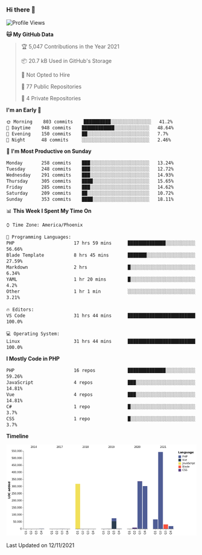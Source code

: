 ### Hi there 👋

<!--START_SECTION:waka-->
![Profile Views](http://img.shields.io/badge/Profile%20Views-0-blue)

**🐱 My GitHub Data** 

> 🏆 5,047 Contributions in the Year 2021
 > 
> 📦 20.7 kB Used in GitHub's Storage 
 > 
> 🚫 Not Opted to Hire
 > 
> 📜 77 Public Repositories 
 > 
> 🔑 4 Private Repositories  
 > 
**I'm an Early 🐤** 

```text
🌞 Morning    803 commits    ██████████░░░░░░░░░░░░░░░   41.2% 
🌆 Daytime    948 commits    ████████████░░░░░░░░░░░░░   48.64% 
🌃 Evening    150 commits    ██░░░░░░░░░░░░░░░░░░░░░░░   7.7% 
🌙 Night      48 commits     ░░░░░░░░░░░░░░░░░░░░░░░░░   2.46%

```
📅 **I'm Most Productive on Sunday** 

```text
Monday       258 commits    ███░░░░░░░░░░░░░░░░░░░░░░   13.24% 
Tuesday      248 commits    ███░░░░░░░░░░░░░░░░░░░░░░   12.72% 
Wednesday    291 commits    ███░░░░░░░░░░░░░░░░░░░░░░   14.93% 
Thursday     305 commits    ████░░░░░░░░░░░░░░░░░░░░░   15.65% 
Friday       285 commits    ███░░░░░░░░░░░░░░░░░░░░░░   14.62% 
Saturday     209 commits    ██░░░░░░░░░░░░░░░░░░░░░░░   10.72% 
Sunday       353 commits    ████░░░░░░░░░░░░░░░░░░░░░   18.11%

```


📊 **This Week I Spent My Time On** 

```text
⌚︎ Time Zone: America/Phoenix

💬 Programming Languages: 
PHP                      17 hrs 59 mins      ██████████████░░░░░░░░░░░   56.66% 
Blade Template           8 hrs 45 mins       ███████░░░░░░░░░░░░░░░░░░   27.59% 
Markdown                 2 hrs               █░░░░░░░░░░░░░░░░░░░░░░░░   6.34% 
YAML                     1 hr 20 mins        █░░░░░░░░░░░░░░░░░░░░░░░░   4.2% 
Other                    1 hr 1 min          ░░░░░░░░░░░░░░░░░░░░░░░░░   3.21%

🔥 Editors: 
VS Code                  31 hrs 44 mins      █████████████████████████   100.0%

💻 Operating System: 
Linux                    31 hrs 44 mins      █████████████████████████   100.0%

```

**I Mostly Code in PHP** 

```text
PHP                      16 repos            ██████████████░░░░░░░░░░░   59.26% 
JavaScript               4 repos             ███░░░░░░░░░░░░░░░░░░░░░░   14.81% 
Vue                      4 repos             ███░░░░░░░░░░░░░░░░░░░░░░   14.81% 
C#                       1 repo              █░░░░░░░░░░░░░░░░░░░░░░░░   3.7% 
CSS                      1 repo              █░░░░░░░░░░░░░░░░░░░░░░░░   3.7%

```


**Timeline**

![Chart not found](https://raw.githubusercontent.com/mikebronner/mikebronner/master/charts/bar_graph.png) 


 Last Updated on 12/11/2021
<!--END_SECTION:waka-->

<!--
**mikebronner/mikebronner** is a ✨ _special_ ✨ repository because its `README.md` (this file) appears on your GitHub profile.

Here are some ideas to get you started:

- 🔭 I’m currently working on ...
- 🌱 I’m currently learning ...
- 👯 I’m looking to collaborate on ...
- 🤔 I’m looking for help with ...
- 💬 Ask me about ...
- 📫 How to reach me: ...
- 😄 Pronouns: ...
- ⚡ Fun fact: ...
-->

